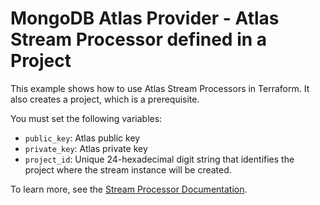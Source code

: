 # MongoDB Atlas Provider - Atlas Stream Processor defined in a Project

This example shows how to use Atlas Stream Processors in Terraform. It also creates a project, which is a prerequisite.

You must set the following variables:

- `public_key`: Atlas public key
- `private_key`: Atlas  private key
- `project_id`: Unique 24-hexadecimal digit string that identifies the project where the stream instance will be created.

To learn more, see the [Stream Processor Documentation](https://www.mongodb.com/docs/atlas/atlas-stream-processing/manage-stream-processor/).